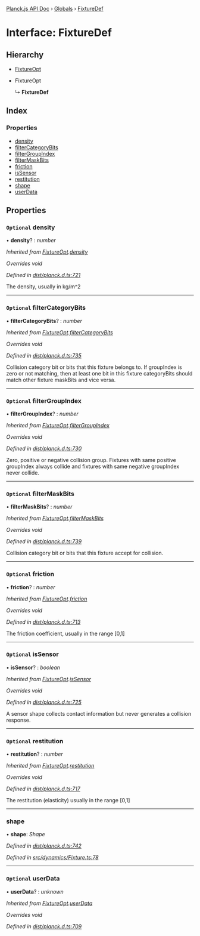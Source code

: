 [Planck.js API Doc](../README.md) › [Globals](../globals.md) › [FixtureDef](fixturedef.md)

# Interface: FixtureDef

## Hierarchy

* [FixtureOpt](fixtureopt.md)

* FixtureOpt

  ↳ **FixtureDef**

## Index

### Properties

* [density](fixturedef.md#optional-density)
* [filterCategoryBits](fixturedef.md#optional-filtercategorybits)
* [filterGroupIndex](fixturedef.md#optional-filtergroupindex)
* [filterMaskBits](fixturedef.md#optional-filtermaskbits)
* [friction](fixturedef.md#optional-friction)
* [isSensor](fixturedef.md#optional-issensor)
* [restitution](fixturedef.md#optional-restitution)
* [shape](fixturedef.md#shape)
* [userData](fixturedef.md#optional-userdata)

## Properties

### `Optional` density

• **density**? : *number*

*Inherited from [FixtureOpt](fixtureopt.md).[density](fixtureopt.md#optional-density)*

*Overrides void*

*Defined in [dist/planck.d.ts:721](https://github.com/shakiba/planck.js/blob/3ede11b/dist/planck.d.ts#L721)*

The density, usually in kg/m^2

___

### `Optional` filterCategoryBits

• **filterCategoryBits**? : *number*

*Inherited from [FixtureOpt](fixtureopt.md).[filterCategoryBits](fixtureopt.md#optional-filtercategorybits)*

*Overrides void*

*Defined in [dist/planck.d.ts:735](https://github.com/shakiba/planck.js/blob/3ede11b/dist/planck.d.ts#L735)*

Collision category bit or bits that this fixture belongs to.
If groupIndex is zero or not matching, then at least one bit in this fixture categoryBits should match other fixture maskBits and vice versa.

___

### `Optional` filterGroupIndex

• **filterGroupIndex**? : *number*

*Inherited from [FixtureOpt](fixtureopt.md).[filterGroupIndex](fixtureopt.md#optional-filtergroupindex)*

*Overrides void*

*Defined in [dist/planck.d.ts:730](https://github.com/shakiba/planck.js/blob/3ede11b/dist/planck.d.ts#L730)*

Zero, positive or negative collision group.
Fixtures with same positive groupIndex always collide and fixtures with same negative groupIndex never collide.

___

### `Optional` filterMaskBits

• **filterMaskBits**? : *number*

*Inherited from [FixtureOpt](fixtureopt.md).[filterMaskBits](fixtureopt.md#optional-filtermaskbits)*

*Overrides void*

*Defined in [dist/planck.d.ts:739](https://github.com/shakiba/planck.js/blob/3ede11b/dist/planck.d.ts#L739)*

Collision category bit or bits that this fixture accept for collision.

___

### `Optional` friction

• **friction**? : *number*

*Inherited from [FixtureOpt](fixtureopt.md).[friction](fixtureopt.md#optional-friction)*

*Overrides void*

*Defined in [dist/planck.d.ts:713](https://github.com/shakiba/planck.js/blob/3ede11b/dist/planck.d.ts#L713)*

The friction coefficient, usually in the range [0,1]

___

### `Optional` isSensor

• **isSensor**? : *boolean*

*Inherited from [FixtureOpt](fixtureopt.md).[isSensor](fixtureopt.md#optional-issensor)*

*Overrides void*

*Defined in [dist/planck.d.ts:725](https://github.com/shakiba/planck.js/blob/3ede11b/dist/planck.d.ts#L725)*

A sensor shape collects contact information but never generates a collision response.

___

### `Optional` restitution

• **restitution**? : *number*

*Inherited from [FixtureOpt](fixtureopt.md).[restitution](fixtureopt.md#optional-restitution)*

*Overrides void*

*Defined in [dist/planck.d.ts:717](https://github.com/shakiba/planck.js/blob/3ede11b/dist/planck.d.ts#L717)*

The restitution (elasticity) usually in the range [0,1]

___

###  shape

• **shape**: *Shape*

*Defined in [dist/planck.d.ts:742](https://github.com/shakiba/planck.js/blob/3ede11b/dist/planck.d.ts#L742)*

*Defined in [src/dynamics/Fixture.ts:78](https://github.com/shakiba/planck.js/blob/3ede11b/src/dynamics/Fixture.ts#L78)*

___

### `Optional` userData

• **userData**? : *unknown*

*Inherited from [FixtureOpt](fixtureopt.md).[userData](fixtureopt.md#optional-userdata)*

*Overrides void*

*Defined in [dist/planck.d.ts:709](https://github.com/shakiba/planck.js/blob/3ede11b/dist/planck.d.ts#L709)*
